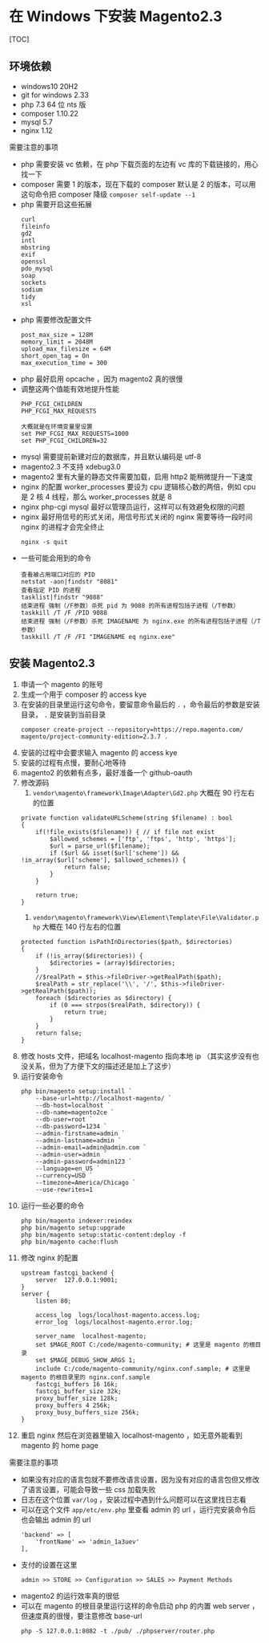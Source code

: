 在 Windows 下安装 Magento2.3
================================

[TOC]

## 环境依赖

- windows10 20H2
- git for windows 2.33
- php 7.3 64 位 nts 版
- composer 1.10.22
- mysql 5.7
- nginx 1.12

需要注意的事项
- php 需要安装 vc 依赖，在 php 下载页面的左边有 vc 库的下载链接的，用心找一下
- composer 需要 1 的版本，现在下载的 composer 默认是 2 的版本，可以用这句命令把 composer 降级 `composer self-update --1`
- php 需要开启这些拓展
    ```
    curl
    fileinfo
    gd2
    intl
    mbstring
    exif
    openssl
    pdo_mysql
    soap
    sockets
    sodium
    tidy
    xsl
    ```
- php 需要修改配置文件
    ```
    post_max_size = 128M
    memory_limit = 2048M
    upload_max_filesize = 64M
    short_open_tag = On
    max_execution_time = 300
    ```
- php 最好启用 opcache ，因为 magento2 真的很慢
- 调整这两个值能有效地提升性能
    ```
    PHP_FCGI_CHILDREN
    PHP_FCGI_MAX_REQUESTS

    大概就是在环境变量里设置
    set PHP_FCGI_MAX_REQUESTS=1000
    set PHP_FCGI_CHILDREN=32
    ```
- mysql 需要提前新建对应的数据库，并且默认编码是 utf-8
- magento2.3 不支持 xdebug3.0
- magento2 里有大量的静态文件需要加载，启用 http2 能稍微提升一下速度
- nginx 的配置 worker_processes 要设为 cpu 逻辑核心数的两倍，例如 cpu 是 2 核 4 线程，那么 worker_processes 就是 8
- nginx php-cgi mysql 最好以管理员运行，这样可以有效避免权限的问题
- nginx 最好用信号的形式关闭，用信号形式关闭的 nginx 需要等待一段时间 nginx 的进程才会完全终止
    ```
    nginx -s quit
    ```
- 一些可能会用到的命令
    ```
    查看被占用端口对应的 PID
    netstat -aon|findstr "8081"
    查看指定 PID 的进程
    tasklist|findstr "9088"
    结束进程 强制（/F参数）杀死 pid 为 9088 的所有进程包括子进程（/T参数）
    taskkill /T /F /PID 9088
    结束进程 强制（/F参数）杀死 IMAGENAME 为 nginx.exe 的所有进程包括子进程（/T参数）
    taskkill /T /F /FI "IMAGENAME eq nginx.exe"
    ```

## 安装 Magento2.3

1. 申请一个 magento 的账号
1. 生成一个用于 composer 的 access kye
1. 在安装的目录里运行这句命令，要留意命令最后的 `.` ，命令最后的参数是安装目录， `.` 是安装到当前目录
    ```
    composer create-project --repository=https://repo.magento.com/ magento/project-community-edition=2.3.7 .
    ```
1. 安装的过程中会要求输入 magento 的 access kye
1. 安装的过程有点慢，要耐心地等待
1. magento2 的依赖有点多，最好准备一个 github-oauth
1. 修改源码
    1. `vendor\magento\framework\Image\Adapter\Gd2.php` 大概在 90 行左右的位置
    ```
    private function validateURLScheme(string $filename) : bool
    {
        if(!file_exists($filename)) { // if file not exist
            $allowed_schemes = ['ftp', 'ftps', 'http', 'https'];
            $url = parse_url($filename);
            if ($url && isset($url['scheme']) && !in_array($url['scheme'], $allowed_schemes)) {
                return false;
            }
        }

        return true;
    }
    ```
    1. `vendor\magento\framework\View\Element\Template\File\Validator.php` 大概在 140 行左右的位置
    ```
    protected function isPathInDirectories($path, $directories)
    {
        if (!is_array($directories)) {
            $directories = (array)$directories;
        }
        //$realPath = $this->fileDriver->getRealPath($path);
        $realPath = str_replace('\\', '/', $this->fileDriver->getRealPath($path));
        foreach ($directories as $directory) {
            if (0 === strpos($realPath, $directory)) {
                return true;
            }
        }
        return false;
    }
    ```
1. 修改 hosts 文件，把域名 localhost-magento 指向本地 ip （其实这步没有也没关系，但为了方便下文的描述还是加上了这步）
1. 运行安装命令
    ```
    php bin/magento setup:install `
        --base-url=http://localhost-magento/ `
        --db-host=localhost `
        --db-name=magento2ce `
        --db-user=root `
        --db-password=1234 `
        --admin-firstname=admin `
        --admin-lastname=admin `
        --admin-email=admin@admin.com `
        --admin-user=admin `
        --admin-password=admin123 `
        --language=en_US `
        --currency=USD `
        --timezone=America/Chicago `
        --use-rewrites=1
    ```
1. 运行一些必要的命令
    ```
    php bin/magento indexer:reindex
    php bin/magento setup:upgrade
    php bin/magento setup:static-content:deploy -f
    php bin/magento cache:flush
    ```
1. 修改 nginx 的配置
    ```
    upstream fastcgi_backend {
        server  127.0.0.1:9001;
    }
    server {
        listen 80;

        access_log  logs/localhost-magento.access.log;
        error_log  logs/localhost-magento.error.log;

        server_name  localhost-magento;
        set $MAGE_ROOT C:/code/magento-community; # 这里是 magento 的根目录
        set $MAGE_DEBUG_SHOW_ARGS 1;
        include C:/code/magento-community/nginx.conf.sample; # 这里是 magento 的根目录里的 nginx.conf.sample
        fastcgi_buffers 16 16k;
        fastcgi_buffer_size 32k;
        proxy_buffer_size 128k;
        proxy_buffers 4 256k;
        proxy_busy_buffers_size 256k;
    }
    ```
1. 重启 nginx 然后在浏览器里输入 localhost-magento ，如无意外能看到 magento 的 home page

需要注意的事项
- 如果没有对应的语言包就不要修改语言设置，因为没有对应的语言包但又修改了语言设置，可能会导致一些 css 加载失败
- 日志在这个位置 `var/log` ，安装过程中遇到什么问题可以在这里找日志看
- 可以在这个文件 `app/etc/env.php` 里查看 admin 的 url ，运行完安装命令后也会输出 admin 的 url
    ```
    'backend' => [
        'frontName' => 'admin_1a3uev'
    ],
    ```
- 支付的设置在这里
    ```
    admin >> STORE >> Configuration >> SALES >> Payment Methods
    ```
- magento2 的运行效率真的很低
- 可以在 magento 的根目录里运行这样的命令启动 php 的内置 web server ，但速度真的很慢，要注意修改 base-url
    ```
    php -S 127.0.0.1:8082 -t ./pub/ ./phpserver/router.php
    ```
